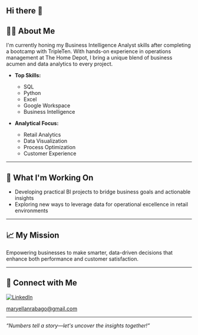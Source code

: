 ## Hi there 👋
## 👩‍💻 About Me

I'm currently honing my Business Intelligence Analyst skills after completing a bootcamp with TripleTen. With hands-on experience in operations management at The Home Depot, I bring a unique blend of business acumen and data analytics to every project.

- **Top Skills:**  
  - SQL  
  - Python  
  - Excel  
  - Google Workspace  
  - Business Intelligence

- **Analytical Focus:**  
  - Retail Analytics  
  - Data Visualization  
  - Process Optimization  
  - Customer Experience

---

## 🚀 What I'm Working On

- Developing practical BI projects to bridge business goals and actionable insights
- Exploring new ways to leverage data for operational excellence in retail environments

---

## 📈 My Mission

Empowering businesses to make smarter, data-driven decisions that enhance both performance and customer satisfaction.

---

## 🔗 Connect with Me

[![LinkedIn](https://img.shields.io/badge/-Mary%20Rabago-blue?style=flat-square&logo=Linkedin&logoColor=white&link=https://www.linkedin.com/in/mary-rabago)](https://www.linkedin.com/in/mary-rabago)

maryellanrabago@gmail.com


---

_“Numbers tell a story—let's uncover the insights together!”_

